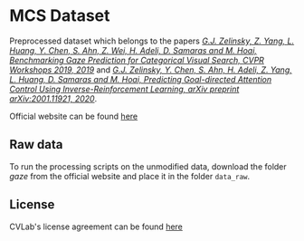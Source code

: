 # MCS Dataset

Preprocessed dataset which belongs to the papers *[G.J. Zelinsky, Z. Yang, L. Huang, Y. Chen, S. Ahn, Z. Wei, H. Adeli, D. Samaras and M. Hoai, Benchmarking Gaze Prediction for Categorical Visual Search, CVPR Workshops 2019, 2019](https://www3.cs.stonybrook.edu/~zhibyang/papers/Gaze_Benchmark_CVPRw.pdf)* and *[G.J. Zelinsky, Y. Chen, S. Ahn, H. Adeli, Z. Yang, L. Huang, D. Samaras and M. Hoai, Predicting Goal-directed Attention Control Using Inverse-Reinforcement Learning, arXiv preprint arXiv:2001.11921, 2020](https://arxiv.org/abs/2001.11921)*.

Official website can be found [here](https://sites.google.com/view/mcs-dataset/home)

## Raw data
To run the processing scripts on the unmodified data, download the folder *gaze* from the official website and place it in the folder ```data_raw```.

## License
CVLab's license agreement can be found [here](https://sites.google.com/view/mcs-dataset/home)